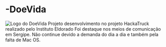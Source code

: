 # -DoeVida
![Logo do DoeVida](logo.jpg)
Projeto desenvolvimento no projeto HackaTruck  realizado pelo Instituto Eldorado
Foi destaque nos meios de comunicação em Sergipe. Não continue devido a demanda do dia a dia e também pela falta de Mac OS.
